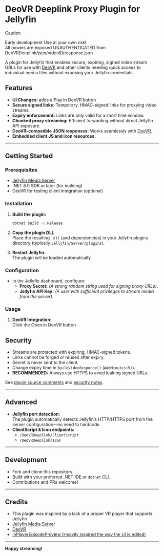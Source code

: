 # DeoVR Deeplink Proxy Plugin for Jellyfin

> [!CAUTION]
> Early development Use at your own risk!  
> All movies are exposed UNAUTHENTICATED from DeoVRDeeplink/json/videoID/response.json

A plugin for Jellyfin that enables secure, expiring, signed video stream URLs for use with [DeoVR](https://deovr.com/) and other clients needing quick access to individual media files without exposing your Jellyfin credentials.

## Features
- **UI Changes:** adds a Play in DeoVR button
- **Secure signed links:** Temporary, HMAC-signed links for proxying video streams.
- **Expiry enforcement:** Links are only valid for a short time window.
- **Chunked proxy streaming:** Efficient forwarding without direct Jellyfin API exposure.
- **DeoVR-compatible JSON responses:** Works seamlessly with [DeoVR](https://deovr.com/).
- **Embedded client JS and icon resources.**

---

## Getting Started

### Prerequisites

- [Jellyfin Media Server](https://jellyfin.org/)
- .NET 8.0 SDK or later (for building)
- DeoVR for testing client integration (optional)

### Installation

1. **Build the plugin:**

    ```bash
    dotnet build -c Release
    ```

2. **Copy the plugin DLL**  
    Place the resulting `.dll` (and dependencies) in your Jellyfin plugins directory (typically `Jellyfin/Server/plugins`).

3. **Restart Jellyfin.**  
    The plugin will be loaded automatically.

### Configuration

- In the Jellyfin dashboard, configure:
  - **Proxy Secret:** _(A strong random string used for signing proxy URLs)_.
  - **Jellyfin API Key:** _(A user with sufficient privileges to stream media from the server)_.

### Usage

1. **DeoVR Integration:**  
    Click the Open in DeoVR button

## Security

- Streams are protected with expiring, HMAC-signed tokens.
- Links cannot be forged or reused after expiry.
- Secret is never sent to the client.
- Change expiry time in `BuildVideoResponse()` (`AddMinutes(5)`).
- **RECOMMENDED:** Always use HTTPS to avoid leaking signed URLs.

See [plugin source comments](./DeoVrDeeplinkController.cs) and [security notes](#security).

---

## Advanced

- **Jellyfin port detection:**  
    The plugin automatically detects Jellyfin’s HTTP/HTTPS port from the server configuration—no need to hardcode.
- **ClientScript & Icon endpoints:**  
  - `/DeoVRDeeplink/ClientScript`
  - `/DeoVRDeeplink/Icon`

---

## Development

- Fork and clone this repository.
- Build with your preferred .NET IDE or `dotnet` CLI.
- Contributions and PRs welcome!

---

## Credits
- This plugin was inspired by a lack of a proper VR player that supports Jellyfin
- [Jellyfin Media Server](https://jellyfin.org/)
- [DeoVR](https://deovr.com/)
- [InPlayerEpisodePreview (Heavily inspired the way the UI is edited)](https://github.com/Namo2/InPlayerEpisodePreview)
---

**Happy streaming!**
